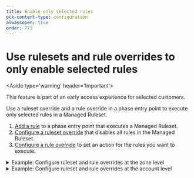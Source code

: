 ```yaml
---
title: Enable only selected rules
pcx-content-type: configuration
alwaysopen: true
order: 773
---
```


# Use rulesets and rule overrides to only enable selected rules

<Aside type='warning' header='Important'>

This feature is part of an early access experience for selected customers.

</Aside>

Use a ruleset override and a rule override in a phase entry point to execute only selected rules in a Managed Ruleset.

1. [Add a rule](/cf-rulesets/deploy-rulesets) to a phase entry point that executes a Managed Ruleset.
1. [Configure a ruleset override](/cf-rulesets/managed-rulesets/override-managed-ruleset) that disables all rules in the Managed Ruleset.
1. [Configure a rule override](/cf-rulesets/managed-rulesets/override-managed-ruleset) to set an action for the rules you want to execute.

<details>
<summary>Example: Configure ruleset and rule overrides at the zone level</summary>
<div>

The following `PUT` request uses the [Update ruleset](/cf-rulesets/rulesets-api/update/) operation at the zone level to execute only two rules from a Managed Ruleset in the `http_request_firewall_managed` phase.

In this example:

* `"id": "{managed-ruleset-id}"` adds a rule to the phase entry point to execute a Managed Ruleset for requests in the specified zone (`{zone-id}`).
* `"enabled": false` defines an override at the ruleset level to disable all rules in the Managed Ruleset.
* `"rules": [{"id": "{rule-id-1}", "action": "block", "enabled": true}, {"id": "{rule-id-2}", "action": "log", "enabled": true}]` defines a list of overrides at the rule level to enable two individual rules.

```json
curl -X PUT \
-H "X-Auth-Email: user@cloudflare.com" \
-H "X-Auth-Key: REDACTED" \
"https://api.cloudflare.com/client/v4/zones/{zone-id}/rulesets/phases/http_request_firewall_managed/entrypoint" \
-d '{
  "rules": [
    {
      "action": "execute",
      "expression": "true", 
      "action_parameters": {
        "id": "{managed-ruleset-id}",
        "overrides": {
          "enabled": false,          
          "rules": [
            {
              "id": "{rule-id-1}",
              "action": "block",
              "enabled": true
            },
            {
              "id": "{rule-id-2}",
              "action": "log",
              "enabled": true              
            }
          ]
        }
      }
    }
  ]
}'
```

</div>
</details>

<details>
<summary>Example: Configure ruleset and rule overrides at the account level</summary>
<div>

The following `PUT` request uses the [Update ruleset](/cf-rulesets/rulesets-api/update/) operation at the account level to execute only two rules from a Managed Ruleset in the `http_request_firewall_managed` phase.

In this example:

* `"id": "{managed-ruleset-id}"` adds a rule to the phase entry point to execute a Managed Ruleset for requests addressed to `example.com`.
* `"enabled": false` defines an override at the ruleset level to disable all rules in the Managed Ruleset.
* `"rules": [{"id": "{rule-id-1}", "action": "block", "enabled": true}, {"id": "{rule-id-2}", "action": "log", "enabled": true}]` defines a list of overrides at the rule level to enable two individual rules.

```json
curl -X PUT \
-H "X-Auth-Email: user@cloudflare.com" \
-H "X-Auth-Key: REDACTED" \
"https://api.cloudflare.com/client/v4/accounts/{account-id}/rulesets/phases/http_request_firewall_managed/entrypoint" \
-d '{
  "rules": [
    {
      "action": "execute",
      "expression": "cf.zone.name eq \"example.com\"", 
      "action_parameters": {
        "id": "{managed-ruleset-id}",
        "overrides": {
          "enabled": false,
          "rules": [
            {
              "id": "{rule-id-1}",
              "action": "block",
              "enabled": true
            },
            {
              "id": "{rule-id-2}",
              "action": "log",
              "enabled": true
            }
          ]
        }
      }
    }
  ]
}'
```

</div>
</details>